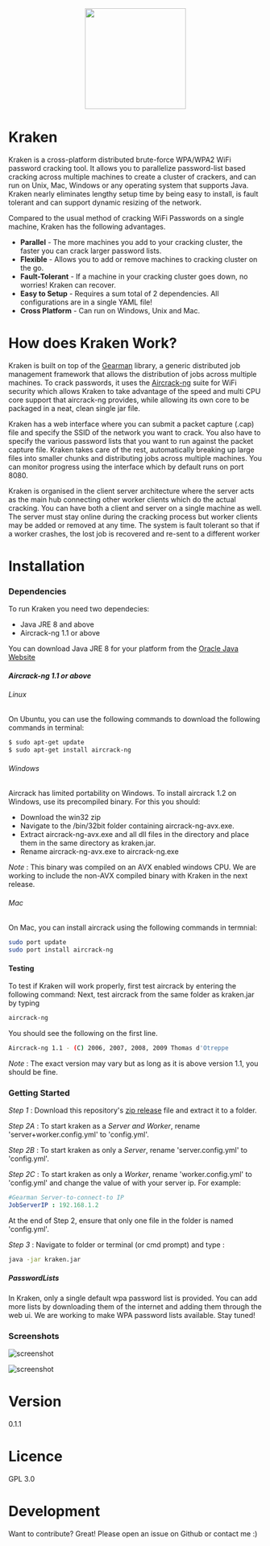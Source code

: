<center><img src="https://github.com/arcaneiceman/Kraken/blob/master/misc/repoimages/kraken-logo.png" width="200" style="display: block;margin: 0 auto;"></center>

# Kraken

Kraken is a cross-platform distributed brute-force WPA/WPA2 WiFi password cracking tool. It allows you to parallelize password-list based cracking across multiple machines to create a cluster of crackers, and can run on Unix, Mac, Windows or any operating system that supports Java. Kraken nearly eliminates lengthy setup time by being easy to install, is fault tolerant and can support dynamic resizing of the network. 

Compared to the usual method of cracking WiFi Passwords on a single machine, Kraken has the following advantages.
    
- **Parallel** - The more machines you add to your cracking cluster, the faster you can crack larger password lists.
- **Flexible** - Allows you to add or remove machines to cracking cluster on the go.
- **Fault-Tolerant** - If a machine in your cracking cluster goes down, no worries! Kraken can recover. 
- **Easy to Setup** - Requires a sum total of 2 dependencies. All configurations are in a single YAML file!
- **Cross Platform** - Can run on Windows, Unix and Mac.

# How does Kraken Work?
Kraken is built on top of the [Gearman] library, a generic distributed job management framework that allows the distribution of jobs across multiple machines. To crack passwords, it uses the [Aircrack-ng] suite for WiFi security which allows Kraken to take advantage of the speed and multi CPU core support that aircrack-ng provides, while allowing its own core to be packaged in a neat, clean single jar file. 

Kraken has a web interface where you can submit a packet capture (.cap) file and specify the SSID of the network you want to crack. You also have to specify the various password lists that you want to run against the packet capture file. Kraken takes care of the rest, automatically breaking up large files into smaller chunks and distributing jobs across multiple machines. You can monitor progress using the interface which by default runs on port 8080.

Kraken is organised in the client server architecture where the server acts as the main hub connecting other worker clients which do the actual cracking. You can have both a client and server on a single machine as well. The server must stay online during the cracking process but worker clients may be added or removed at any time. The system is fault tolerant so that if a worker crashes, the lost job is recovered and re-sent to a different worker

# Installation
### Dependencies

To run Kraken you need two dependecies:
- Java JRE 8 and above
- Aircrack-ng 1.1 or above

You can download Java JRE 8 for your platform from the [Oracle Java Website]

#### ***Aircrack-ng 1.1 or above***  
###### Linux
On Ubuntu, you can use the following commands to download the following commands in terminal:
```sh
$ sudo apt-get update
$ sudo apt-get install aircrack-ng
```
###### Windows
Aircrack has limited portability on Windows.
To install aircrack 1.2 on Windows, use its precompiled binary. For this you should:
- Download the win32 zip
- Navigate to the /bin/32bit folder containing aircrack-ng-avx.exe.
- Extract aircrack-ng-avx.exe and all dll files in the directory and place them in the same directory as kraken.jar.
- Rename aircrack-ng-avx.exe to aircrack-ng.exe

*Note* : This binary was compiled on an AVX enabled windows CPU. We are working to include the non-AVX compiled binary with Kraken in the next release.

###### Mac
On Mac, you can install aircrack using the following commands in termnial:
```sh
sudo port update
sudo port install aircrack-ng
```

#### Testing
To test if Kraken will work properly, first test aircrack by entering the following command:
Next, test aircrack from the same folder as kraken.jar by typing
```sh
aircrack-ng
```
You should see the following on the first line.
```sh
Aircrack-ng 1.1 - (C) 2006, 2007, 2008, 2009 Thomas d'Otreppe
```
*Note* : The exact version may vary but as long as it is above version 1.1, you should be fine.

### Getting Started
*Step 1* : Download this repository's [zip release](https://github.com/arcaneiceman/Kraken/releases/download/0.9/kraken.zip) file and extract it to a folder. 

*Step 2A* : To start kraken as a *Server and Worker*, rename 'server+worker.config.yml' to 'config.yml'.

*Step 2B* : To start kraken as only a *Server*, rename 'server.config.yml' to 'config.yml'.

*Step 2C* : To start kraken as only a *Worker*, rename 'worker.config.yml' to 'config.yml' and change the value of <your-server-ip-here> with your server ip. For example:
```yaml
#Gearman Server-to-connect-to IP
JobServerIP : 192.168.1.2
```

At the end of Step 2, ensure that only one file in the folder is named 'config.yml'.

*Step 3* : Navigate to folder or terminal (or cmd prompt) and type :
```sh
java -jar kraken.jar
```

##### PasswordLists
In Kraken, only a single default wpa password list is provided. You can add more lists by downloading them of the internet and adding them through the web ui. We are working to make WPA password lists available. Stay tuned!

### Screenshots
![screenshot](https://github.com/arcaneiceman/Kraken/blob/master/misc/repoimages/kraken-server-screenshot.png)

![screenshot](https://github.com/arcaneiceman/Kraken/blob/master/misc/repoimages/kraken-worker-screenshot.png)

# Version
0.1.1

# Licence
GPL 3.0

# Development
Want to contribute? Great! Please open an issue on Github or contact me :)

[//]: # (These are reference links used in the body of this note and get stripped out when the markdown processor does its job. There is no need to format nicely because it shouldn't be seen. Thanks SO - http://stackoverflow.com/questions/4823468/store-comments-in-markdown-syntax)


[Aircrack-ng]: <http://aircrack-ng.org>
[Gearman]: <http://gearman.org>
[Oracle Java Website]: <http://www.oracle.com/technetwork/java/javase/downloads/jdk8-downloads-2133151.html>
[download]: <http://aircrack-ng.org>
